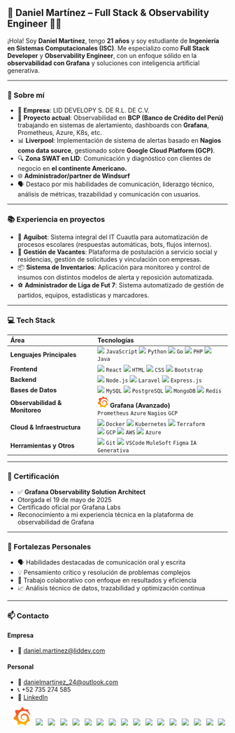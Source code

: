 ## 🧠 Daniel Martínez – Full Stack & Observability Engineer 👨‍💻

¡Hola! Soy **Daniel Martínez**, tengo **21 años** y soy estudiante de **Ingeniería en Sistemas Computacionales (ISC)**. Me especializo como **Full Stack Developer** y **Observability Engineer**, con un enfoque sólido en la **observabilidad con Grafana** y soluciones con inteligencia artificial generativa.

---

### 🚀 Sobre mí

* 🏢 **Empresa**: LID DEVELOPY S. DE R.L. DE C.V.
* 💼 **Proyecto actual**: Observabilidad en **BCP (Banco de Crédito del Perú)** trabajando en sistemas de alertamiento, dashboards con **Grafana**, Prometheus, Azure, K8s, etc.
* 📊 **Liverpool**: Implementación de sistema de alertas basado en **Nagios como data source**, gestionado sobre **Google Cloud Platform (GCP)**.
* 🔍 **Zona SWAT en LID**: Comunicación y diagnóstico con clientes de negocio en **el continente Americano.**
* 🌐 **Administrador/partner de Windsurf**
* 🗣️ Destaco por mis habilidades de comunicación, liderazgo técnico, análisis de métricas, trazabilidad y comunicación con usuarios.

---

### 📚 Experiencia en proyectos

* 🤖 **Aguibot**: Sistema integral del IT Cuautla para automatización de procesos escolares (respuestas automáticas, bots, flujos internos).
* 💼 **Gestión de Vacantes**: Plataforma de postulación a servicio social y residencias, gestión de solicitudes y vinculación con empresas.
* 📦 **Sistema de Inventarios**: Aplicación para monitoreo y control de insumos con distintos modelos de alerta y reposición automatizada.
* ⚽ **Administrador de Liga de Fut 7**: Sistema automatizado de gestión de partidos, equipos, estadísticas y marcadores.

---

### 💻 Tech Stack

| Área | Tecnologías |
| :--- | :--- |
| **Lenguajes Principales** | <img src="https://cdn.jsdelivr.net/gh/devicons/devicon/icons/javascript/javascript-original.svg" width="25"/> `JavaScript` <img src="https://cdn.jsdelivr.net/gh/devicons/devicon/icons/python/python-original.svg" width="25"/> `Python` <img src="https://cdn.jsdelivr.net/gh/devicons/devicon/icons/go/go-original.svg" width="25"/> `Go` <img src="https://cdn.jsdelivr.net/gh/devicons/devicon/icons/php/php-original.svg" width="25"/> `PHP` <img src="https://cdn.jsdelivr.net/gh/devicons/devicon/icons/java/java-original.svg" width="25"/> `Java` |
| **Frontend** | <img src="https://cdn.jsdelivr.net/gh/devicons/devicon/icons/react/react-original.svg" width="25"/> `React` <img src="https://cdn.jsdelivr.net/gh/devicons/devicon/icons/html5/html5-original.svg" width="25"/> `HTML` <img src="https://cdn.jsdelivr.net/gh/devicons/devicon/icons/css3/css3-original.svg" width="25"/> `CSS` <img src="https://cdn.jsdelivr.net/gh/devicons/devicon/icons/bootstrap/bootstrap-original.svg" width="25"/> `Bootstrap` |
| **Backend** | <img src="https://cdn.jsdelivr.net/gh/devicons/devicon/icons/nodejs/nodejs-original.svg" width="25"/> `Node.js` <img src="https://cdn.jsdelivr.net/gh/devicons/devicon/icons/laravel/laravel-plain.svg" width="25"/> `Laravel` <img src="https://cdn.jsdelivr.net/gh/devicons/devicon/icons/express/express-original.svg" width="25"/> `Express.js` |
| **Bases de Datos** | <img src="https://cdn.jsdelivr.net/gh/devicons/devicon/icons/mysql/mysql-original.svg" width="25"/> `MySQL` <img src="https://cdn.jsdelivr.net/gh/devicons/devicon/icons/postgresql/postgresql-original.svg" width="25"/> `PostgreSQL` <img src="https://cdn.jsdelivr.net/gh/devicons/devicon/icons/mongodb/mongodb-original.svg" width="25"/> `MongoDB` <img src="https://cdn.jsdelivr.net/gh/devicons/devicon/icons/redis/redis-original.svg" width="25"/> `Redis` |
| **Observabilidad & Monitoreo** | <img src="https://raw.githubusercontent.com/grafana/grafana/main/public/img/grafana_icon.svg" width="25"/> **Grafana (Avanzado)** <br> `Prometheus` `Azure` `Nagios` `GCP`|
| **Cloud & Infraestructura** | <img src="https://cdn.jsdelivr.net/gh/devicons/devicon/icons/docker/docker-original.svg" width="25"/> `Docker` <img src="https://cdn.jsdelivr.net/gh/devicons/devicon/icons/kubernetes/kubernetes-plain.svg" width="25"/> `Kubernetes` <img src="https://cdn.jsdelivr.net/gh/devicons/devicon/icons/terraform/terraform-original.svg" width="25"/> `Terraform` <br> <img src="https://cdn.jsdelivr.net/gh/devicons/devicon/icons/googlecloud/googlecloud-original.svg" width="25"/> `GCP` <img src="https://cdn.jsdelivr.net/gh/devicons/devicon/icons/amazonwebservices/amazonwebservices-original.svg" width="25"/> `AWS` <img src="https://cdn.jsdelivr.net/gh/devicons/devicon/icons/azure/azure-original.svg" width="25"/> `Azure` |
| **Herramientas y Otros** | <img src="https://cdn.jsdelivr.net/gh/devicons/devicon/icons/git/git-original.svg" width="25"/> `Git` <img src="https://cdn.jsdelivr.net/gh/devicons/devicon/icons/vscode/vscode-original.svg" width="25"/> `VSCode` `MuleSoft` `Figma` `IA Generativa` |

---

### 🏅 Certificación

* ✅ **Grafana Observability Solution Architect**
* Otorgada el 19 de mayo de 2025
* Certificado oficial por Grafana Labs
* Reconocimiento a mi experiencia técnica en la plataforma de observabilidad de Grafana

---

### 🎯 Fortalezas Personales

* 🗣️ Habilidades destacadas de comunicación oral y escrita
* 💡 Pensamiento crítico y resolución de problemas complejos
* 🤝 Trabajo colaborativo con enfoque en resultados y eficiencia
* 📈 Análisis técnico de datos, trazabilidad y optimización continua

---

### 📫 Contacto

#### Empresa

* 📧 [daniel.martinez@liddev.com](mailto:daniel.martinez@liddev.com)

#### Personal

* 📧 [danielmartinez_24@outlook.com](mailto:danielmartinez_24@outlook.com)
* 📞 +52 735 274 585
* 🔗 [LinkedIn](https://www.linkedin.com/in/daniel-martinez-789bb2265)


<p align="center">
  <img src="https://raw.githubusercontent.com/grafana/grafana/main/public/img/grafana_icon.svg" width="40"/>
  <img src="https://cdn.jsdelivr.net/gh/devicons/devicon/icons/git/git-original.svg" width="40"/>
  <img src="https://cdn.jsdelivr.net/gh/devicons/devicon/icons/vscode/vscode-original.svg" width="40"/>
  <img src="https://cdn.jsdelivr.net/gh/devicons/devicon/icons/css3/css3-original.svg" width="40"/>
  <img src="https://cdn.jsdelivr.net/gh/devicons/devicon/icons/javascript/javascript-original.svg" width="40"/>
  <img src="https://cdn.jsdelivr.net/gh/devicons/devicon/icons/python/python-original.svg" width="40"/>
  <img src="https://cdn.jsdelivr.net/gh/devicons/devicon/icons/php/php-original.svg" width="40"/>
  <img src="https://cdn.jsdelivr.net/gh/devicons/devicon/icons/java/java-original.svg" width="40"/>
  <img src="https://cdn.jsdelivr.net/gh/devicons/devicon/icons/cplusplus/cplusplus-original.svg" width="40"/>
  <img src="https://cdn.jsdelivr.net/gh/devicons/devicon/icons/mysql/mysql-original.svg" width="40"/>
  <img src="https://cdn.jsdelivr.net/gh/devicons/devicon/icons/postgresql/postgresql-original.svg" width="40"/>
  <img src="https://cdn.jsdelivr.net/gh/devicons/devicon/icons/mongodb/mongodb-original.svg" width="40"/>
  <img src="https://cdn.jsdelivr.net/gh/devicons/devicon/icons/docker/docker-original.svg" width="40"/>
  <img src="https://cdn.jsdelivr.net/gh/devicons/devicon/icons/kubernetes/kubernetes-plain.svg" width="40"/>
  <img src="https://cdn.jsdelivr.net/gh/devicons/devicon/icons/terraform/terraform-original.svg" width="40"/>
  <img src="https://cdn.jsdelivr.net/gh/devicons/devicon/icons/googlecloud/googlecloud-original.svg" width="40"/>
  <img src="https://cdn.jsdelivr.net/gh/devicons/devicon/icons/azure/azure-original.svg" width="40"/>
</p>
